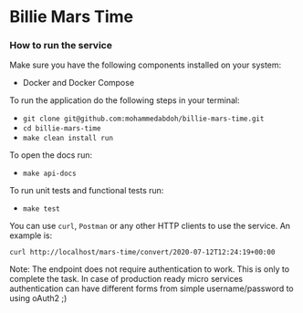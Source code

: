 # Billie Mars Time

### How to run the service
Make sure you have the following components installed on your system:
* Docker and Docker Compose

To run the application do the following steps in your terminal:
* `git clone git@github.com:mohammedabdoh/billie-mars-time.git`
* `cd billie-mars-time`
* `make clean install run`

To open the docs run:
* `make api-docs`

To run unit tests and functional tests run:
* `make test`

You can use `curl`, `Postman` or any other HTTP clients to use the service.
An example is:
```
curl http://localhost/mars-time/convert/2020-07-12T12:24:19+00:00
```

Note: The endpoint does not require authentication to work. This is only to complete the task. In case
of production ready micro services authentication can have different forms from simple username/password to 
using oAuth2 ;)